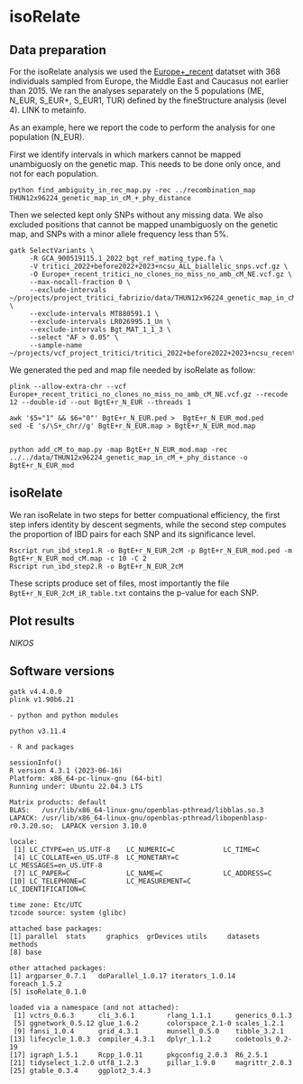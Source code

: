 # isoRelate
## Data preparation

For the isoRelate analysis we used the [Europe+_recent](../Datasets/Datasets.md) datatset with 368 individuals sampled from Europe, the Middle East and Caucasus not earlier than 2015.
We ran the analyses separately on the 5 populations (ME, N_EUR, S_EUR+, S_EUR1, TUR) defined by the fineStructure analysis (level 4). LINK to metainfo.

As an example, here we report the code to perform the analysis for one population (N_EUR).

First we identify intervals in which markers cannot be mapped unambiguosly on the genetic map. This needs to be done only once, and not for each population. 

```
python find_ambiguity_in_rec_map.py -rec ../recombination_map THUN12x96224_genetic_map_in_cM_+_phy_distance
```

Then we selected kept only SNPs without any missing data. We also excluded positions that cannot be mapped unambiguosly on the genetic map, and SNPs with a minor allele frequency less than 5%. 

```
gatk SelectVariants \
     -R GCA_900519115.1_2022_bgt_ref_mating_type.fa \
     -V tritici_2022+before2022+2023+ncsu_ALL_biallelic_snps.vcf.gz \
     -O Europe+_recent_tritici_no_clones_no_miss_no_amb_cM_NE.vcf.gz \
     --max-nocall-fraction 0 \
     --exclude-intervals ~/projects/project_tritici_fabrizio/data/THUN12x96224_genetic_map_in_cM_+_phy_distance.ambiguous_intervals.list \
     --exclude-intervals MT880591.1 \
     --exclude-intervals LR026995.1_Un \
     --exclude-intervals Bgt_MAT_1_1_3 \
     --select "AF > 0.05" \
     --sample-name ~/projects/vcf_project_tritici/tritici_2022+before2022+2023+ncsu_recent_ext_eur_fs_level4_N_EUR.args

```
We generated the ped and map file needed by isoRelate as follow:
```
plink --allow-extra-chr --vcf Europe+_recent_tritici_no_clones_no_miss_no_amb_cM_NE.vcf.gz --recode 12 --double-id --out BgtE+r_N_EUR --threads 1

awk '$5="1" && $6="0"' BgtE+r_N_EUR.ped >  BgtE+r_N_EUR_mod.ped
sed -E 's/\S+_chr//g' BgtE+r_N_EUR.map > BgtE+r_N_EUR_mod.map


python add_cM_to_map.py -map BgtE+r_N_EUR_mod.map -rec ../../data/THUN12x96224_genetic_map_in_cM_+_phy_distance -o BgtE+r_N_EUR_mod

```
## isoRelate
We ran isoRelate in two steps for better compuational efficiency, the first step infers identity by descent segments, while the second step computes the proportion of IBD pairs for each SNP and its significance level.


```
Rscript run_ibd_step1.R -o BgtE+r_N_EUR_2cM -p BgtE+r_N_EUR_mod.ped -m BgtE+r_N_EUR_mod_cM.map -c 10 -C 2
Rscript run_ibd_step2.R -o BgtE+r_N_EUR_2cM

```
These scripts produce set of files, most importantly the file `BgtE+r_N_EUR_2cM_iR_table.txt` contains the p-value for each SNP.

## Plot results

_*NIKOS*_

## Software versions
```
gatk v4.4.0.0
plink v1.90b6.21

- python and python modules

python v3.11.4

- R and packages

sessionInfo()
R version 4.3.1 (2023-06-16)
Platform: x86_64-pc-linux-gnu (64-bit)
Running under: Ubuntu 22.04.3 LTS

Matrix products: default
BLAS:   /usr/lib/x86_64-linux-gnu/openblas-pthread/libblas.so.3 
LAPACK: /usr/lib/x86_64-linux-gnu/openblas-pthread/libopenblasp-r0.3.20.so;  LAPACK version 3.10.0

locale:
 [1] LC_CTYPE=en_US.UTF-8    LC_NUMERIC=C            LC_TIME=C              
 [4] LC_COLLATE=en_US.UTF-8  LC_MONETARY=C           LC_MESSAGES=en_US.UTF-8
 [7] LC_PAPER=C              LC_NAME=C               LC_ADDRESS=C           
[10] LC_TELEPHONE=C          LC_MEASUREMENT=C        LC_IDENTIFICATION=C    

time zone: Etc/UTC
tzcode source: system (glibc)

attached base packages:
[1] parallel  stats     graphics  grDevices utils     datasets  methods  
[8] base     

other attached packages:
[1] argparser_0.7.1   doParallel_1.0.17 iterators_1.0.14  foreach_1.5.2    
[5] isoRelate_0.1.0  

loaded via a namespace (and not attached):
 [1] vctrs_0.6.3      cli_3.6.1        rlang_1.1.1      generics_0.1.3  
 [5] ggnetwork_0.5.12 glue_1.6.2       colorspace_2.1-0 scales_1.2.1    
 [9] fansi_1.0.4      grid_4.3.1       munsell_0.5.0    tibble_3.2.1    
[13] lifecycle_1.0.3  compiler_4.3.1   dplyr_1.1.2      codetools_0.2-19
[17] igraph_1.5.1     Rcpp_1.0.11      pkgconfig_2.0.3  R6_2.5.1        
[21] tidyselect_1.2.0 utf8_1.2.3       pillar_1.9.0     magrittr_2.0.3  
[25] gtable_0.3.4     ggplot2_3.4.3  
```
